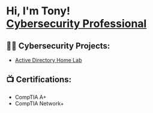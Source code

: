 <h1>Hi, I'm Tony! <br/> <a href="https://github.com/kingjr95">Cybersecurity Professional</a>

<h2>👨‍💻 Cybersecurity Projects:</h2>

- [Active Directory Home Lab](https://github.com/kingjr95/ActiveDirectoryLab)

<h2>📺 Certifications:</h2>

- CompTIA A+
- CompTIA Network+

<!-- In order to make certs clicklable you need to add the parenthesis () next to the name like [CompTIA A+](), -->

<!--
**joshmadakor1/joshmadakor1** is a ✨ _special_ ✨ repository because its `README.md` (this file) appears on your GitHub profile.

Here are some ideas to get you started:

- 🔭 I’m currently working on ...
- 🌱 I’m currently learning ...
- 👯 I’m looking to collaborate on ...
- 🤔 I’m looking for help with ...
- 💬 Ask me about ...
- 📫 How to reach me: ...
- 😄 Pronouns: ...
- ⚡ Fun fact: ...
-->
